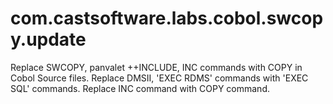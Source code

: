 # com.castsoftware.labs.cobol.swcopy.update
Replace SWCOPY, panvalet ++INCLUDE, INC commands with COPY in Cobol Source files.
Replace DMSII, 'EXEC RDMS' commands with 'EXEC SQL' commands.
Replace INC command with COPY command.
